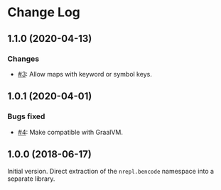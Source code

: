 # Change Log

## 1.1.0 (2020-04-13)

### Changes

* [#3](https://github.com/nrepl/bencode/issues/3): Allow maps with keyword or symbol keys.

## 1.0.1 (2020-04-01)

### Bugs fixed

* [#4](https://github.com/nrepl/bencode/issues/4): Make compatible with GraalVM.

## 1.0.0 (2018-06-17)

Initial version. Direct extraction of the `nrepl.bencode` namespace into a separate library.
